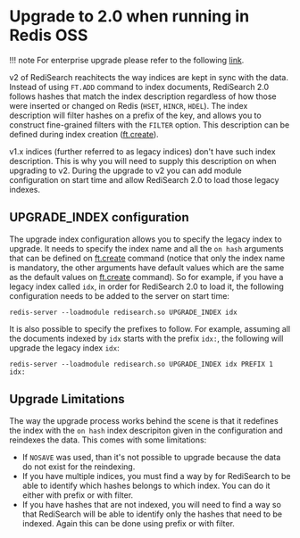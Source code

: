 # Upgrade to 2.0 when running in Redis OSS

!!! note
    For enterprise upgrade please refer to the following [link](https://docs.redislabs.com/latest/modules/redisearch/).


v2 of RediSearch reachitects the way indices are kept in sync with the data. Instead of using `FT.ADD` command to index documents, RediSearch 2.0 follows hashes that match the index description regardless of how those were inserted or changed on Redis (`HSET`, `HINCR`, `HDEL`). The index description will filter hashes on a prefix of the key, and allows you to construct fine-grained filters with the `FILTER` option. This description can be defined during index creation ([ft.create](Commands.md#ftcreate)). 

v1.x indices (further referred to as legacy indices)  don't have such index description.  This is why you will need to supply this description on when upgrading to v2. During the upgrade to v2 you can add module configuration on start time and allow RediSearch 2.0 to load those legacy indexes.

## UPGRADE_INDEX configuration

The upgrade index configuration allows you to specify the legacy index to upgrade. It needs to specify the index name and all the `on hash` arguments that can be defined on [ft.create](Commands.md#ftcreate) command (notice that only the index name is mandatory, the other arguments have default values which are the same as the default values on [ft.create](Commands.md#ftcreate) command). So for example, if you have a legacy index called `idx`, in order for RediSearch 2.0 to load it, the following configuration needs to be added to the server on start time:
```
redis-server --loadmodule redisearch.so UPGRADE_INDEX idx
```

It is also possible to specify the prefixes to follow. For example, assuming all the documents indexed by `idx` starts with the prefix `idx:`, the following will upgrade the legacy index `idx`:
```
redis-server --loadmodule redisearch.so UPGRADE_INDEX idx PREFIX 1 idx:
```

## Upgrade Limitations

The way the upgrade process works behind the scene is that it redefines the index with the `on hash` index descripiton given in the configuration and reindexes the data. This comes with some limitations:
* If `NOSAVE` was used, than it's not possible to upgrade because the data do not exist for the reindexing.
* If you have multiple indices, you must find a way by for RediSearch to be able to identify which hashes belongs to which index. You can do it either with prefix or with filter.
* If you have hashes that are not indexed, you will need to find a way so that RediSearch will be able to identify only the hashes that need to be indexed. Again this can be done using prefix or with filter.
